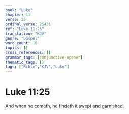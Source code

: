 ```yaml
---
book: "Luke"
chapter: 11
verse: 25
ordinal_verse: 25431
ref: "Luke 11:25"
translation: "KJV"
genre: "Gospel"
word_count: 10
topics: []
cross_references: []
grammar_tags: [conjunctive-opener]
thematic_tags: []
tags: ["Bible","KJV","Luke"]
---
```


# Luke 11:25

And when he cometh, he findeth it swept and garnished.
